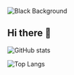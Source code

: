 ![Black Background](https://wallpapers.com/images/high/all-black-background-naarm5379b1njo8i.webp)

## Hi there 👋

![GitHub stats](https://github-readme-stats.vercel.app/api?username=Laaad&show_icons=true&theme=dark)

![Top Langs](https://github-readme-stats.vercel.app/api/top-langs/?username=Laaad&layout=compact&theme=dark)

<!--
**Laaad/Laaad** is a ✨ _special_ ✨ repository because its `README.md` (this file) appears on your GitHub profile.

Here are some ideas to get you started:

- 🔭 I’m currently working on ...
- 🌱 I’m currently learning ...
- 👯 I’m looking to collaborate on ...
- 🤔 I’m looking for help with ...
- 💬 Ask me about ...
- 📫 How to reach me: ...
- 😄 Pronouns: ...
- ⚡ Fun fact: ...
-->
